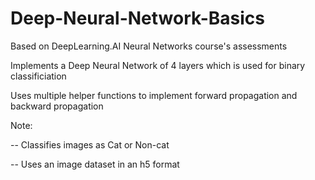 # Deep-Neural-Network-Basics
Based on DeepLearning.AI Neural Networks course's assessments

Implements a Deep Neural Network of 4 layers which is used for binary classificiation

Uses multiple helper functions to implement forward propagation and backward propagation

Note:

-- Classifies images as Cat or Non-cat

-- Uses an image dataset in an h5 format
